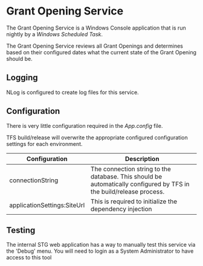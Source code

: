 # Grant Opening Service
The Grant Opening Service is a Windows Console application that is run nightly by a *Windows Scheduled Task*.

The Grant Opening Service reviews all Grant Openings and determines based on their configured dates what the current state of the Grant Opening should be.

## Logging
NLog is configured to create log files for this service.

## Configuration
There is very little configuration required in the *App.config* file.

TFS build/release will overwrite the appropriate configured configuration settings for each environment.

| Configuration | Description |
|---------------|-------------|
| connectionString | The connection string to the database.  This should be automatically configured by TFS in the build/release process. |
| applicationSettings:SiteUrl | This is required to initialize the dependency injection |

## Testing
The internal STG web application has a way to manually test this service via the 'Debug' menu.
You will need to login as a System Administrator to have access to this tool